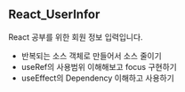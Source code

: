 ## React_UserInfor

React 공부를 위한 회원 정보 입력입니다.

- 반복되는 소스 객체로 만들어서 소스 줄이기
- useRef의 사용범위 이해해보고 focus 구현하기
- useEffect의 Dependency 이해하고 사용하기
